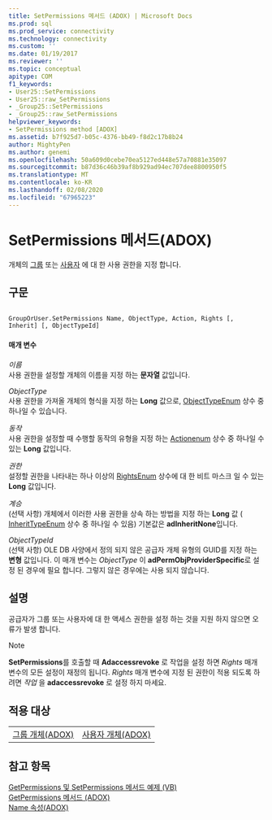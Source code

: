 ```yaml
---
title: SetPermissions 메서드 (ADOX) | Microsoft Docs
ms.prod: sql
ms.prod_service: connectivity
ms.technology: connectivity
ms.custom: ''
ms.date: 01/19/2017
ms.reviewer: ''
ms.topic: conceptual
apitype: COM
f1_keywords:
- User25::SetPermissions
- User25::raw_SetPermissions
- _Group25::SetPermissions
- _Group25::raw_SetPermissions
helpviewer_keywords:
- SetPermissions method [ADOX]
ms.assetid: b7f925d7-b05c-4376-bb49-f8d2c17b8b24
author: MightyPen
ms.author: genemi
ms.openlocfilehash: 50a609d0cebe70ea5127ed448e57a70881e35097
ms.sourcegitcommit: b87d36c46b39af8b929ad94ec707dee8800950f5
ms.translationtype: MT
ms.contentlocale: ko-KR
ms.lasthandoff: 02/08/2020
ms.locfileid: "67965223"
---
```

# <a name="setpermissions-method-adox"></a>SetPermissions 메서드(ADOX)
개체의 [그룹](../../../ado/reference/adox-api/group-object-adox.md) 또는 [사용자](../../../ado/reference/adox-api/user-object-adox.md) 에 대 한 사용 권한을 지정 합니다.  
  
## <a name="syntax"></a>구문  
  
```  
  
GroupOrUser.SetPermissions Name, ObjectType, Action, Rights [, Inherit] [, ObjectTypeId]  
```  
  
#### <a name="parameters"></a>매개 변수  
 *이름*  
 사용 권한을 설정할 개체의 이름을 지정 하는 **문자열** 값입니다.  
  
 *ObjectType*  
 사용 권한을 가져올 개체의 형식을 지정 하는 **Long** 값으로, [ObjectTypeEnum](../../../ado/reference/adox-api/objecttypeenum.md) 상수 중 하나일 수 있습니다.  
  
 *동작*  
 사용 권한을 설정할 때 수행할 동작의 유형을 지정 하는 [Actionenum](../../../ado/reference/adox-api/actionenum.md) 상수 중 하나일 수 있는 **Long** 값입니다.  
  
 *권한*  
 설정할 권한을 나타내는 하나 이상의 [RightsEnum](../../../ado/reference/adox-api/rightsenum.md) 상수에 대 한 비트 마스크 일 수 있는 **Long** 값입니다.  
  
 *계승*  
 (선택 사항) 개체에서 이러한 사용 권한을 상속 하는 방법을 지정 하는 **Long** 값 ( [InheritTypeEnum](../../../ado/reference/adox-api/inherittypeenum.md) 상수 중 하나일 수 있음) 기본값은 **adInheritNone**입니다.  
  
 *ObjectTypeId*  
 (선택 사항) OLE DB 사양에서 정의 되지 않은 공급자 개체 유형의 GUID를 지정 하는 **변형** 값입니다. 이 매개 변수는 *ObjectType* 이 **adPermObjProviderSpecific**로 설정 된 경우에 필요 합니다. 그렇지 않은 경우에는 사용 되지 않습니다.  
  
## <a name="remarks"></a>설명  
 공급자가 그룹 또는 사용자에 대 한 액세스 권한을 설정 하는 것을 지원 하지 않으면 오류가 발생 합니다.  
  
> [!NOTE]
>  **SetPermissions**를 호출할 때 **Adaccessrevoke** 로 작업을 설정 하면 *Rights* 매개 변수의 모든 설정이 재정의 됩니다. *Rights* 매개 변수에 지정 된 권한이 적용 되도록 하려면 *작업* 을 **adaccessrevoke** 로 설정 하지 마세요.  
  
## <a name="applies-to"></a>적용 대상  
  
|||  
|-|-|  
|[그룹 개체(ADOX)](../../../ado/reference/adox-api/group-object-adox.md)|[사용자 개체(ADOX)](../../../ado/reference/adox-api/user-object-adox.md)|  
  
## <a name="see-also"></a>참고 항목  
 [GetPermissions 및 SetPermissions 메서드 예제 (VB)](../../../ado/reference/adox-api/getpermissions-and-setpermissions-methods-example-vb.md)   
 [GetPermissions 메서드 (ADOX)](../../../ado/reference/adox-api/getpermissions-method-adox.md)   
 [Name 속성(ADOX)](../../../ado/reference/adox-api/name-property-adox.md)

